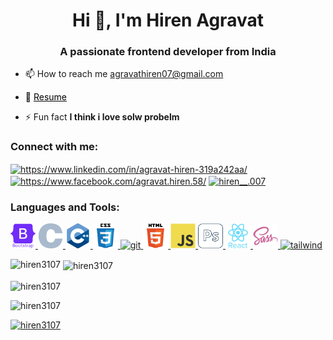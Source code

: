 <h1 align="center">Hi 👋, I'm Hiren Agravat</h1>
<h3 align="center">A passionate frontend developer from India</h3>

- 📫 How to reach me agravathiren07@gmail.com

- 📄 <a href="https://drive.google.com/file/d/1LICw-3FTdBDQz1v79dQ1AIGN2X4aD2GI/view?usp=sharing" style="color:black;" target="_blank">Resume</a>   

- ⚡ Fun fact **I think i love solw probelm**

<h3 align="left">Connect with me:</h3>
<p align="left">
<a href="https://www.linkedin.com/in/agravat-hiren-319a242aa/" target="blank"><img align="center" src="https://raw.githubusercontent.com/rahuldkjain/github-profile-readme-generator/master/src/images/icons/Social/linked-in-alt.svg" alt="https://www.linkedin.com/in/agravat-hiren-319a242aa/" height="30" width="40" /></a>
<a href="https://fb.com/https://www.facebook.com/agravat.hiren.58/" target="blank"><img align="center" src="https://raw.githubusercontent.com/rahuldkjain/github-profile-readme-generator/master/src/images/icons/Social/facebook.svg" alt="https://www.facebook.com/agravat.hiren.58/" height="30" width="40" /></a>
<a href="https://instagram.com/hiren__.007" target="blank"><img align="center" src="https://raw.githubusercontent.com/rahuldkjain/github-profile-readme-generator/master/src/images/icons/Social/instagram.svg" alt="hiren__.007" height="30" width="40" /></a>
</p>

<h3 align="left">Languages and Tools:</h3>
<p align="left"> <a href="https://getbootstrap.com" target="_blank" rel="noreferrer"> <img src="https://raw.githubusercontent.com/devicons/devicon/master/icons/bootstrap/bootstrap-plain-wordmark.svg" alt="bootstrap" width="40" height="40"/> </a> <a href="https://www.cprogramming.com/" target="_blank" rel="noreferrer"> <img src="https://raw.githubusercontent.com/devicons/devicon/master/icons/c/c-original.svg" alt="c" width="40" height="40"/> </a> <a href="https://www.w3schools.com/cpp/" target="_blank" rel="noreferrer"> <img src="https://raw.githubusercontent.com/devicons/devicon/master/icons/cplusplus/cplusplus-original.svg" alt="cplusplus" width="40" height="40"/> </a> <a href="https://www.w3schools.com/css/" target="_blank" rel="noreferrer"> <img src="https://raw.githubusercontent.com/devicons/devicon/master/icons/css3/css3-original-wordmark.svg" alt="css3" width="40" height="40"/> </a> <a href="https://git-scm.com/" target="_blank" rel="noreferrer"> <img src="https://www.vectorlogo.zone/logos/git-scm/git-scm-icon.svg" alt="git" width="40" height="40"/> </a> <a href="https://www.w3.org/html/" target="_blank" rel="noreferrer"> <img src="https://raw.githubusercontent.com/devicons/devicon/master/icons/html5/html5-original-wordmark.svg" alt="html5" width="40" height="40"/> </a> <a href="https://developer.mozilla.org/en-US/docs/Web/JavaScript" target="_blank" rel="noreferrer"> <img src="https://raw.githubusercontent.com/devicons/devicon/master/icons/javascript/javascript-original.svg" alt="javascript" width="40" height="40"/> </a> <a href="https://www.photoshop.com/en" target="_blank" rel="noreferrer"> <img src="https://raw.githubusercontent.com/devicons/devicon/master/icons/photoshop/photoshop-line.svg" alt="photoshop" width="40" height="40"/> </a> <a href="https://reactjs.org/" target="_blank" rel="noreferrer"> <img src="https://raw.githubusercontent.com/devicons/devicon/master/icons/react/react-original-wordmark.svg" alt="react" width="40" height="40"/> </a> <a href="https://sass-lang.com" target="_blank" rel="noreferrer"> <img src="https://raw.githubusercontent.com/devicons/devicon/master/icons/sass/sass-original.svg" alt="sass" width="40" height="40"/> </a> <a href="https://tailwindcss.com/" target="_blank" rel="noreferrer"> <img src="https://www.vectorlogo.zone/logos/tailwindcss/tailwindcss-icon.svg" alt="tailwind" width="40" height="40"/> </a> </p>

<p><img align="left" src="https://github-readme-stats.vercel.app/api/top-langs?username=hiren3107&show_icons=true&locale=en&layout=compact" alt="hiren3107" /></p>

<p>&nbsp;<img align="center" src="https://github-readme-stats.vercel.app/api?username=hiren3107&show_icons=true&locale=en" alt="hiren3107" /></p>

<p><img align="center" src="https://github-readme-streak-stats.herokuapp.com/?user=hiren3107&" alt="hiren3107" /></p>

<p align="left"> <img src="https://komarev.com/ghpvc/?username=hiren3107&label=Profile%20views&color=0e75b6&style=flat" alt="hiren3107" /> </p>

<p align="left"> <a href="https://github.com/ryo-ma/github-profile-trophy"><img src="https://github-profile-trophy.vercel.app/?username=hiren3107" alt="hiren3107" /></a> </p>

